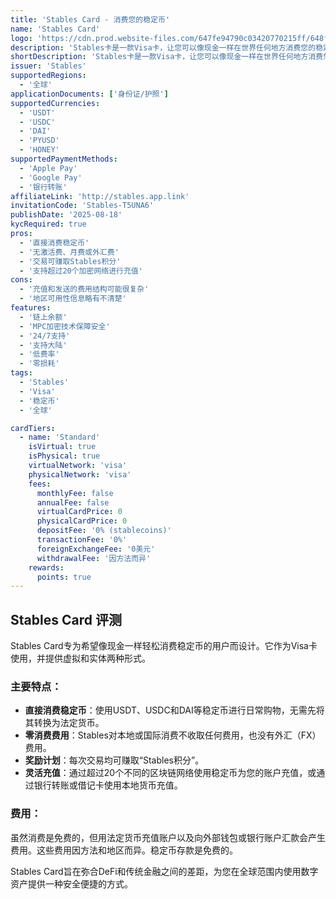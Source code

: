 ```yaml
---
title: 'Stables Card - 消费您的稳定币'
name: 'Stables Card'
logo: 'https://cdn.prod.website-files.com/647fe94790c03420770215ff/648ffd5cf8719a50eb3647ba_webclip.png'
description: 'Stables卡是一款Visa卡，让您可以像现金一样在世界任何地方消费您的稳定币。'
shortDescription: 'Stables卡是一款Visa卡，让您可以像现金一样在世界任何地方消费您的稳定币。'
issuer: 'Stables'
supportedRegions:
  - '全球'
applicationDocuments: ['身份证/护照']
supportedCurrencies:
  - 'USDT'
  - 'USDC'
  - 'DAI'
  - 'PYUSD'
  - 'HONEY'
supportedPaymentMethods:
  - 'Apple Pay'
  - 'Google Pay'
  - '银行转账'
affiliateLink: 'http://stables.app.link'
invitationCode: 'Stables-T5UNA6'
publishDate: '2025-08-18'
kycRequired: true
pros:
  - '直接消费稳定币'
  - '无激活费、月费或外汇费'
  - '交易可赚取Stables积分'
  - '支持超过20个加密网络进行充值'
cons:
  - '充值和发送的费用结构可能很复杂'
  - '地区可用性信息略有不清楚'
features:
  - '链上余额'
  - 'MPC加密技术保障安全'
  - '24/7支持'
  - '支持大陆'
  - '低费率'
  - '零损耗'
tags:
  - 'Stables'
  - 'Visa'
  - '稳定币'
  - '全球'

cardTiers:
  - name: 'Standard'
    isVirtual: true
    isPhysical: true
    virtualNetwork: 'visa'
    physicalNetwork: 'visa'
    fees:
      monthlyFee: false
      annualFee: false
      virtualCardPrice: 0
      physicalCardPrice: 0
      depositFee: '0% (stablecoins)'
      transactionFee: '0%'
      foreignExchangeFee: '0美元'
      withdrawalFee: '因方法而异'
    rewards:
      points: true
---
```


## Stables Card 评测

Stables Card专为希望像现金一样轻松消费稳定币的用户而设计。它作为Visa卡使用，并提供虚拟和实体两种形式。

### 主要特点：

- **直接消费稳定币**：使用USDT、USDC和DAI等稳定币进行日常购物，无需先将其转换为法定货币。
- **零消费费用**：Stables对本地或国际消费不收取任何费用，也没有外汇（FX）费用。
- **奖励计划**：每次交易均可赚取“Stables积分”。
- **灵活充值**：通过超过20个不同的区块链网络使用稳定币为您的账户充值，或通过银行转账或借记卡使用本地货币充值。

### 费用：

虽然消费是免费的，但用法定货币充值账户以及向外部钱包或银行账户汇款会产生费用。这些费用因方法和地区而异。稳定币存款是免费的。

Stables Card旨在弥合DeFi和传统金融之间的差距，为您在全球范围内使用数字资产提供一种安全便捷的方式。